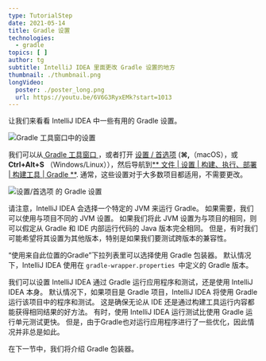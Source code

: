 ```yaml
---
type: TutorialStep
date: 2021-05-14
title: Gradle 设置
technologies:
  - gradle
topics: [ ]
author: tg
subtitle: IntelliJ IDEA 里面更改 Gradle 设置的地方
thumbnail: ./thumbnail.png
longVideo:
  poster: ./poster_long.png
  url: https://youtu.be/6V6G3RyxEMk?start=1013
---
```


让我们来看看 IntelliJ IDEA 中一些有用的 Gradle 设置。

![Gradle 工具窗口中的设置](./gradle-settings-menu.png)

我们可以从[ Gradle 工具窗口 ](https://www.jetbrains.com/help/idea/jetgradle-tool-window.html)，或者打开 [ 设置 / 首选项](https://www.jetbrains.com/help/idea/settings-preferences-dialog.html) (**⌘,**（macOS），或 **Ctrl+Alt+S** （Windows/Linux）），然后导航到[** 文件 | 设置 | 构建、执行、部署 | 构建工具 | Gradle **](https://www.jetbrains.com/help/idea/gradle-settings.html). 通常，这些设置对于大多数项目都适用，不需要更改。

![设置/首选项 的 Gradle 设置](./settings-gradle.png)

请注意，IntelliJ IDEA 会选择一个特定的 JVM 来运行 Gradle。 如果需要，我们可以使用与项目不同的 JVM 设置。 如果我们将此 JVM 设置为与项目的相同，则可以假定从 Gradle 和 IDE 内部运行代码的 Java 版本完全相同。 但是，有时我们可能希望将其设置为其他版本，特别是如果我们要测试跨版本的兼容性。

“使用来自此位置的Gradle”下拉列表里可以选择使用 Gradle 包装器。 默认情况下，IntelliJ IDEA 使用在 `gradle-wrapper.properties `中定义的 Gradle 版本。

我们可以设置 IntelliJ IDEA 通过 Gradle 运行应用程序和测试，还是使用 IntelliJ IDEA 本身。 默认情况下，如果项目是 Gradle 项目，IntelliJ IDEA 将使用 Gradle 运行该项目中的程序和测试。 这是确保无论从 IDE 还是通过构建工具运行内容都能获得相同结果的好方法。 有时，使用 IntelliJ IDEA 运行测试比使用 Gradle 运行单元测试更快。 但是，由于Gradle也对运行应用程序进行了一些优化，因此情况并非总是如此。

在下一节中，我们将介绍 Gradle 包装器。
